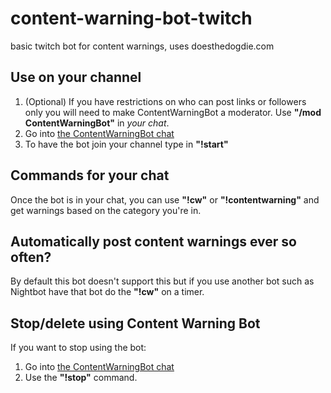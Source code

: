 # content-warning-bot-twitch

basic twitch bot for content warnings, uses doesthedogdie.com

## Use on your channel

1. (Optional) If you have restrictions on who can post links or followers only you will need to make ContentWarningBot a moderator. Use **"/mod ContentWarningBot"** in *your chat*.
2. Go into [the ContentWarningBot chat](https://www.twitch.tv/contentwarningbot/chat)
3. To have the bot join your channel type in **"!start"**

## Commands for your chat

Once the bot is in your chat, you can use **"!cw"** or **"!contentwarning"** and get warnings based on the category you're in.

## Automatically post content warnings ever so often? 

By default this bot doesn't support this but if you use another bot such as Nightbot have that bot do the **"!cw"** on a timer.

## Stop/delete using Content Warning Bot

If you want to stop using the bot:
1. Go into [the ContentWarningBot chat](https://www.twitch.tv/contentwarningbot/chat)
2. Use the **"!stop"** command. 
